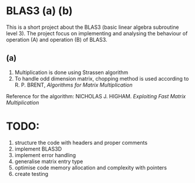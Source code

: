 # BLAS3 (a) (b)

This is a short project about the BLAS3 (basic linear algebra subroutine level 3).
The project focus on implementing and analysing the behaviour of operation (A) and operation (B) of BLAS3.

## (a)
1. Multiplication is done using Strassen algorithm
2. To handle odd dimension matrix, chopping method is used according to R. P. BRENT, _Algorithms for Matrix Multiplication_



Reference for the algorithm:
NICHOLAS J. HIGHAM. _Exploiting Fast Matrix Multiplication_


# TODO:
1. structure the code with headers and proper comments
2. implement BLAS3D
3. implement error handling
4. generalise matrix entry type
5. optimise code memory allocation and complexity with pointers
6. create testing
